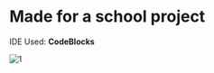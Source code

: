 # Made for a school project

IDE Used: **CodeBlocks**

![1](https://github.com/Andu02/dynamic_lists_console_application/assets/133790348/de3debac-e5dd-4863-84b6-9f52ef9e6f33)
